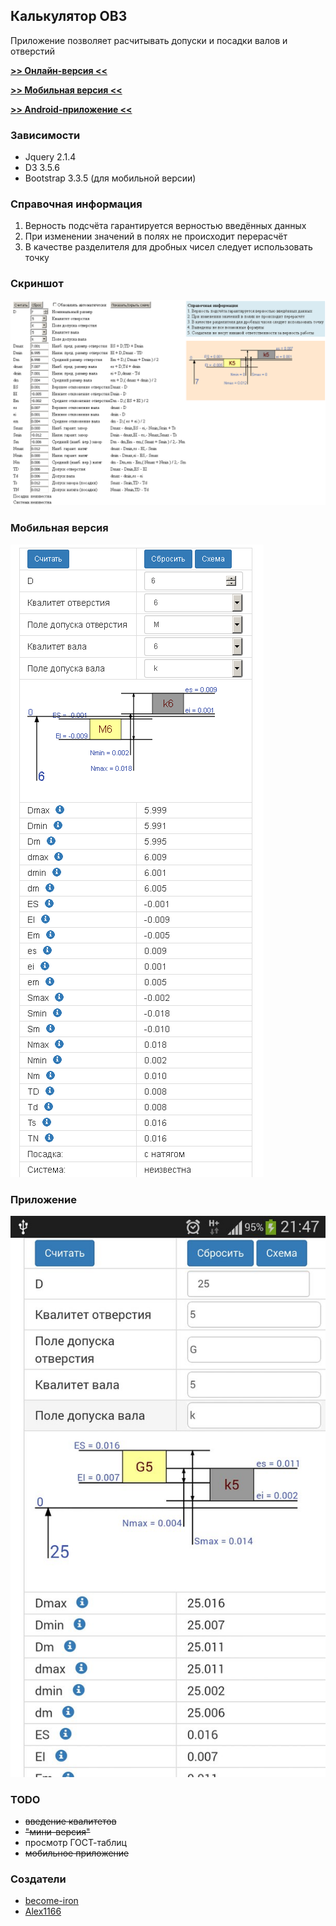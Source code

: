 ## Калькулятор ОВЗ

Приложение позволяет расчитывать допуски и посадки валов и отверстий

[**>> Онлайн-версия <<**](https://become-iron.github.io/ovz_calc)

[**>> Мобильная версия <<**](https://become-iron.github.io/ovz_calc/calc_min.html)

[**>> Android-приложение <<**](https://github.com/become-iron/ovz_calc/raw/master/app_build/builds/OVZCalc.apk)

### Зависимости
* Jquery 2.1.4
* D3 3.5.6
* Bootstrap 3.3.5 (для мобильной версии)

### Справочная информация
1. Верность подсчёта гарантируется верностью введённых данных
2. При изменении значений в полях не происходит перерасчёт
3. В качестве разделителя для дробных чисел следует использовать точку

### Скриншот
![](stuff/screenshot.png)

### Мобильная версия
![](stuff/mobile.png)

### Приложение
![](stuff/application.jpg)

### TODO
* ~~введение квалитетов~~
* ~~"мини-версия"~~
* просмотр ГОСТ-таблиц
* ~~мобильное приложение~~

### Создатели
* [become-iron](http://github.com/become-iron)
* [Alex1166](http://github.com/Alex1166)
